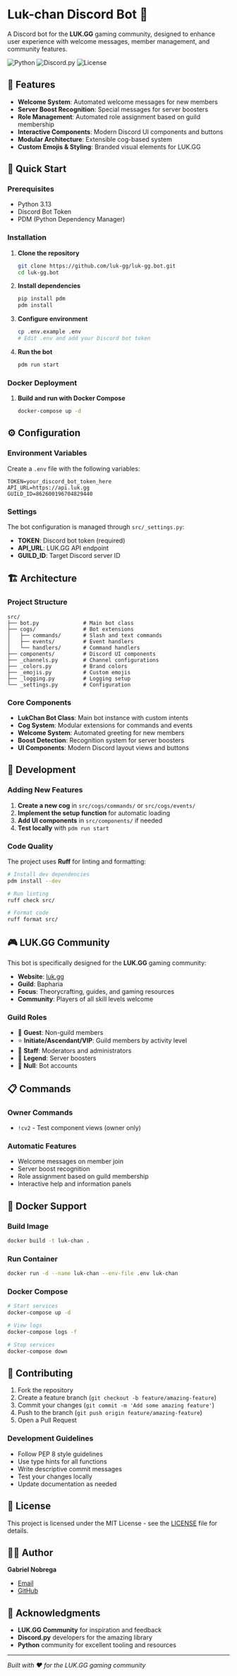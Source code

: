 # Luk-chan Discord Bot 🤖

A Discord bot for the **LUK.GG** gaming community, designed to enhance user experience with welcome messages, member management, and community features.

![Python](https://img.shields.io/badge/Python-3.13-blue?logo=python)
![Discord.py](https://img.shields.io/badge/Discord.py-2.6.3+-blue?logo=discord)
![License](https://img.shields.io/badge/License-MIT-green)

## 🌟 Features

- **Welcome System**: Automated welcome messages for new members
- **Server Boost Recognition**: Special messages for server boosters
- **Role Management**: Automated role assignment based on guild membership
- **Interactive Components**: Modern Discord UI components and buttons
- **Modular Architecture**: Extensible cog-based system
- **Custom Emojis & Styling**: Branded visual elements for LUK.GG

## 🚀 Quick Start

### Prerequisites

- Python 3.13
- Discord Bot Token
- PDM (Python Dependency Manager)

### Installation

1. **Clone the repository**

   ```bash
   git clone https://github.com/luk-gg/luk-gg.bot.git
   cd luk-gg.bot
   ```

2. **Install dependencies**

   ```bash
   pip install pdm
   pdm install
   ```

3. **Configure environment**

   ```bash
   cp .env.example .env
   # Edit .env and add your Discord bot token
   ```

4. **Run the bot**

   ```bash
   pdm run start
   ```

### Docker Deployment

1. **Build and run with Docker Compose**

   ```bash
   docker-compose up -d
   ```

## ⚙️ Configuration

### Environment Variables

Create a `.env` file with the following variables:

```env
TOKEN=your_discord_bot_token_here
API_URL=https://api.luk.gg
GUILD_ID=862600196704829440
```

### Settings

The bot configuration is managed through `src/_settings.py`:

- **TOKEN**: Discord bot token (required)
- **API_URL**: LUK.GG API endpoint
- **GUILD_ID**: Target Discord server ID

## 🏗️ Architecture

### Project Structure

```t
src/
├── bot.py              # Main bot class
├── cogs/               # Bot extensions
│   ├── commands/       # Slash and text commands
│   ├── events/         # Event handlers
│   └── handlers/       # Command handlers
├── components/         # Discord UI components
├── _channels.py        # Channel configurations
├── _colors.py          # Brand colors
├── _emojis.py          # Custom emojis
├── _logging.py         # Logging setup
└── _settings.py        # Configuration
```

### Core Components

- **LukChan Bot Class**: Main bot instance with custom intents
- **Cog System**: Modular extensions for commands and events
- **Welcome System**: Automated greeting for new members
- **Boost Detection**: Recognition system for server boosters
- **UI Components**: Modern Discord layout views and buttons

## 🔧 Development

### Adding New Features

1. **Create a new cog** in `src/cogs/commands/` or `src/cogs/events/`
2. **Implement the setup function** for automatic loading
3. **Add UI components** in `src/components/` if needed
4. **Test locally** with `pdm run start`

### Code Quality

The project uses **Ruff** for linting and formatting:

```bash
# Install dev dependencies
pdm install --dev

# Run linting
ruff check src/

# Format code
ruff format src/
```

## 🎮 LUK.GG Community

This bot is specifically designed for the **LUK.GG** gaming community:

- **Website**: [luk.gg](https://luk.gg)
- **Guild**: Bapharia
- **Focus**: Theorycrafting, guides, and gaming resources
- **Community**: Players of all skill levels welcome

### Guild Roles

- 🎯 **Guest**: Non-guild members
- ⭐ **Initiate/Ascendant/VIP**: Guild members by activity level
- 👑 **Staff**: Moderators and administrators
- 🚀 **Legend**: Server boosters
- 🤖 **Null**: Bot accounts

## 📋 Commands

### Owner Commands

- `!cv2` - Test component views (owner only)

### Automatic Features

- Welcome messages on member join
- Server boost recognition
- Role assignment based on guild membership
- Interactive help and information panels

## 🐳 Docker Support

### Build Image

```bash
docker build -t luk-chan .
```

### Run Container

```bash
docker run -d --name luk-chan --env-file .env luk-chan
```

### Docker Compose

```bash
# Start services
docker-compose up -d

# View logs
docker-compose logs -f

# Stop services
docker-compose down
```

## 🤝 Contributing

1. Fork the repository
2. Create a feature branch (`git checkout -b feature/amazing-feature`)
3. Commit your changes (`git commit -m 'Add some amazing feature'`)
4. Push to the branch (`git push origin feature/amazing-feature`)
5. Open a Pull Request

### Development Guidelines

- Follow PEP 8 style guidelines
- Use type hints for all functions
- Write descriptive commit messages
- Test your changes locally
- Update documentation as needed

## 📝 License

This project is licensed under the MIT License - see the [LICENSE](LICENSE) file for details.

## 👨‍💻 Author

**Gabriel Nobrega**

- [Email](gabrieltkdnobrega63@gmail.com)
- [GitHub](https://github.com/biellSilva)

## 🙏 Acknowledgments

- **LUK.GG Community** for inspiration and feedback
- **Discord.py** developers for the amazing library
- **Python** community for excellent tooling and resources

---

_Built with ❤️ for the LUK.GG gaming community_
